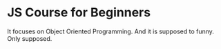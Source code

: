 # JS Course for Beginners

It focuses on Object Oriented Programming. And it is supposed to funny. Only supposed.
